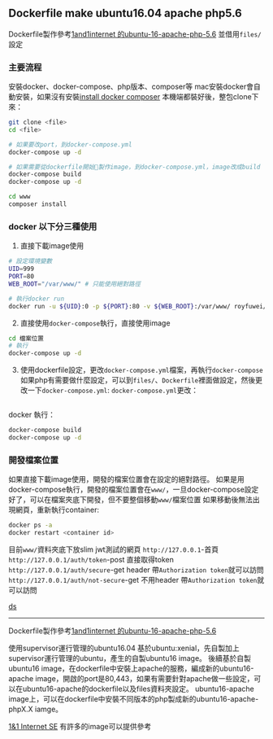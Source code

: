 ## Dockerfile make ubuntu16.04 apache php5.6


Dockerfile製作參考[1and1internet 的ubuntu-16-apache-php-5.6](https://github.com/1and1internet/ubuntu-16-apache-php-5.6)
並借用`files/`設定

### 主要流程
安裝docker、docker-compose、php版本、composer等
mac安裝docker會自動安裝，如果沒有安裝[install docker composer](https://docs.docker.com/compose/install/#install-compose)
本機端都裝好後，整包clone下來：
```sh
git clone <file>
cd <file>

# 如果要改port，到docker-compose.yml
docker-compose up -d

# 如果需要從dockerfile開始製作image，到docker-compose.yml，image改成build
docker-compose build
docker-compose up -d

cd www
composer install
```


### docker 以下分三種使用
1. 直接下載image使用
```sh
# 設定環境變數
UID=999
PORT=80
WEB_ROOT="/var/www/" # 只能使用絕對路徑

# 執行docker run
docker run -u ${UID}:0 -p ${PORT}:80 -v ${WEB_ROOT}:/var/www/ royfuwei/ubuntu16-apache-php5.6
```

2. 直接使用`docker-compose`執行，直接使用image
```sh
cd 檔案位置
# 執行
docker-compose up -d
```

3. 使用dockerfile設定，更改`docker-compose.yml`檔案，再執行`docker-compose`
如果php有需要做什麼設定，可以到`files/`、`Dockerfile`裡面做設定，然後更改一下`docker-compose.yml`:
`docker-compose.yml`更改：
```sh

```
docker 執行：
```sh 
docker-compose build
docker-compose up -d
```

### 開發檔案位置
如果直接下載image使用，開發的檔案位置會在設定的絕對路徑。
如果是用docker-compose執行，開發的檔案位置會在`www/`，一旦docker-compose設定好了，可以在檔案夾底下開發，但不要整個移動`www/`檔案位置
如果移動後無法出現網頁，重新執行container:
```sh
docker ps -a
docker restart <container id>
```
目前`www/`資料夾底下放slim jwt測試的網頁
`http://127.0.0.1`-首頁
`http://127.0.0.1/auth/token`-post 直接取得token
`http://127.0.0.1/auth/secure`-get header 帶`Authorization token`就可以訪問
`http://127.0.0.1/auth/not-secure`-get 不用header 帶`Authorization token`就可以訪問

[ds](./www/README.md)


___

Dockerfile製作參考[1and1internet 的ubuntu-16-apache-php-5.6](https://github.com/1and1internet/ubuntu-16-apache-php-5.6)

使用supervisor運行管理的ubuntu16.04
基於ubuntu:xenial，先自製加上supervisor運行管理的ubuntu，產生的自製ubuntu16 image。
後續基於自製ubuntu16 image，在dockerfile中安裝上apache的服務，編成新的ubuntu16-apache image，開啟的port是80,443，如果有需要針對apache做一些設定，可以在ubuntu16-apache的dockerfile以及files資料夾設定。
ubuntu16-apache image上，可以在dockerfile中安裝不同版本的php製成新的ubuntu16-apache-phpX.X iamge。


[1&1 Internet SE](https://github.com/1and1internet) 有許多的image可以提供參考
